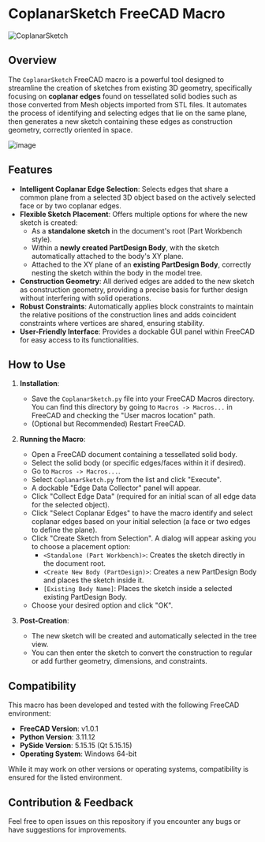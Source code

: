 # CoplanarSketch FreeCAD Macro
![CoplanarSketch](https://github.com/user-attachments/assets/8447147a-78c9-40ff-8ce8-0d9e9e3bba24)

## Overview
The `CoplanarSketch` FreeCAD macro is a powerful tool designed to streamline the creation of sketches from existing 3D geometry, specifically focusing on **coplanar edges** found on tessellated solid bodies such as those converted from Mesh objects imported from STL files. It automates the process of identifying and selecting edges that lie on the same plane, then generates a new sketch containing these edges as construction geometry, correctly oriented in space.

![image](https://github.com/user-attachments/assets/88df8cf1-5ee3-4aa6-868f-9386a0d87e94)

## Features
* **Intelligent Coplanar Edge Selection**: Selects edges that share a common plane from a selected 3D object based on the actively selected face or by two coplanar edges.
* **Flexible Sketch Placement**: Offers multiple options for where the new sketch is created:
    * As a **standalone sketch** in the document's root (Part Workbench style).
    * Within a **newly created PartDesign Body**, with the sketch automatically attached to the body's XY plane.
    * Attached to the XY plane of an **existing PartDesign Body**, correctly nesting the sketch within the body in the model tree.
* **Construction Geometry**: All derived edges are added to the new sketch as construction geometry, providing a precise basis for further design without interfering with solid operations.
* **Robust Constraints**: Automatically applies block constraints to maintain the relative positions of the construction lines and adds coincident constraints where vertices are shared, ensuring stability.
* **User-Friendly Interface**: Provides a dockable GUI panel within FreeCAD for easy access to its functionalities.

## How to Use

1.  **Installation**:
    * Save the `CoplanarSketch.py` file into your FreeCAD Macros directory. You can find this directory by going to `Macros -> Macros...` in FreeCAD and checking the "User macros location" path.
    * (Optional but Recommended) Restart FreeCAD.

2.  **Running the Macro**:
    * Open a FreeCAD document containing a tessellated solid body.
    * Select the solid body (or specific edges/faces within it if desired).
    * Go to `Macros -> Macros...`.
    * Select `CoplanarSketch.py` from the list and click "Execute".
    * A dockable "Edge Data Collector" panel will appear.
    * Click "Collect Edge Data" (required for an initial scan of all edge data for the selected object).
    * Click "Select Coplanar Edges" to have the macro identify and select coplanar edges based on your initial selection (a face or two edges to define the plane).
    * Click "Create Sketch from Selection". A dialog will appear asking you to choose a placement option:
        * `<Standalone (Part Workbench)>`: Creates the sketch directly in the document root.
        * `<Create New Body (PartDesign)>`: Creates a new PartDesign Body and places the sketch inside it.
        * `[Existing Body Name]`: Places the sketch inside a selected existing PartDesign Body.
    * Choose your desired option and click "OK".

3.  **Post-Creation**:
    * The new sketch will be created and automatically selected in the tree view.
    * You can then enter the sketch to convert the construction to regular or add further geometry, dimensions, and constraints.

## Compatibility
This macro has been developed and tested with the following FreeCAD environment:
* **FreeCAD Version**: v1.0.1
* **Python Version**: 3.11.12
* **PySide Version**: 5.15.15 (Qt 5.15.15)
* **Operating System**: Windows 64-bit

While it may work on other versions or operating systems, compatibility is ensured for the listed environment.

## Contribution & Feedback
Feel free to open issues on this repository if you encounter any bugs or have suggestions for improvements.
